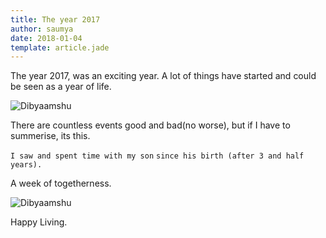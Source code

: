 ```yaml
---
title: The year 2017
author: saumya
date: 2018-01-04
template: article.jade
---
```


The year 2017, was an exciting year. A lot of things have started and could be seen as a year of life.

![Dibyaamshu](https://farm5.staticflickr.com/4682/38781051814_1414f9066b_z.jpg)

There are countless events good and bad(no worse), but if I have to summerise, its this.

`I saw and spent time with my son`
`since his birth (after 3 and half years).`

A week of togetherness.

![Dibyaamshu](https://farm5.staticflickr.com/4642/25619857958_1e105aecc8_z.jpg)



Happy Living.


















